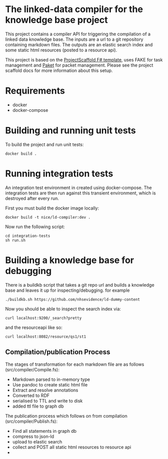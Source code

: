 # The linked-data compiler for the knowledge base project

This project contains a compiler API for triggering the compilation of a linked data knowledge base.  The inputs are a url to a git repository containing markdown files.  The outputs are an elastic search index and some static html resources (posted to a resource api).

This project is based on the [ProjectScaffold F# template](http://fsprojects.github.io/ProjectScaffold/), uses FAKE for task management and [Paket](http://fsprojects.github.io/Paket/) for packet management.  Please see the project scaffold docs for more information about this setup.

# Requirements
* docker
* docker-compose

# Building and running unit tests

To build the project and run unit tests:
```
docker build .
```

# Running integration tests
An integration test environment in created using docker-compose.  The integration tests are then run against this transient environment, which is destroyed after every run.

First you must build the docker image locally:
```
docker build -t nice/ld-compiler:dev .
```
Now run the following script:
```
cd integration-tests
sh run.sh
```


# Building a knowledge base for debugging
There is a buildkb script that takes a git repo url and builds a knowledge base and leaves it up for inspecting/debugging. for example

```
./buildkb.sh https://github.com/nhsevidence/ld-dummy-content
```

Now you should be able to inspect the search index via:
```
curl localhost:9200/_search?pretty
```

and the resourceapi like so:
```
curl localhost:8082/resource/qs1/st1
```

## Compilation/publication Process
The stages of transformation for each markdown file are as follows (src/compiler/Compile.fs):
* Markdown parsed to in-memory type
* Use pandoc to create static html file 
* Extract and resolve annotations
* Converted to RDF
* serialised to TTL and write to disk
* added ttl file to graph db 

The publication process which follows on from compilation (src/compiler/Publish.fs):
* Find all statements in graph db
* compress to json-ld
* upload to elastic search
* collect and POST all static html resources to resource api
* 


